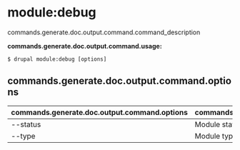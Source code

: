 # module:debug
commands.generate.doc.output.command.command_description

**commands.generate.doc.output.command.usage:**
```
$ drupal module:debug [options] 
```

## commands.generate.doc.output.command.options
commands.generate.doc.output.command.options | commands.generate.doc.output.command.details
-------|-------------
--status | Module status [enabled|disabled]
--type | Module type [core|no-core]

